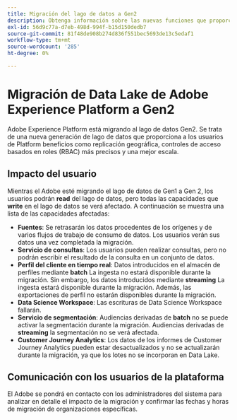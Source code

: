 ```yaml
---
title: Migración del lago de datos a Gen2
description: Obtenga información sobre las nuevas funciones que proporciona la migración de Data Lake a Gen2 en Adobe Experience Platform.
exl-id: 56d9c77a-d7eb-498d-994f-b15d150dedb7
source-git-commit: 81f48de908b274d836f551bec5693de13c5edaf1
workflow-type: tm+mt
source-wordcount: '285'
ht-degree: 0%

---
```


# Migración de Data Lake de Adobe Experience Platform a Gen2

Adobe Experience Platform está migrando al lago de datos Gen2. Se trata de una nueva generación de lago de datos que proporciona a los usuarios de Platform beneficios como replicación geográfica, controles de acceso basados en roles (RBAC) más precisos y una mejor escala.

## Impacto del usuario

Mientras el Adobe esté migrando el lago de datos de Gen1 a Gen 2, los usuarios podrán **read** del lago de datos, pero todas las capacidades que **write** en el lago de datos se verá afectado. A continuación se muestra una lista de las capacidades afectadas:

- **Fuentes**: Se retrasarán los datos procedentes de los orígenes y de varios flujos de trabajo de consumo de datos. Los usuarios verán sus datos una vez completada la migración.
- **Servicio de consultas**: Los usuarios pueden realizar consultas, pero no podrán escribir el resultado de la consulta en un conjunto de datos.
- **Perfil del cliente en tiempo real**: Datos introducidos en el almacén de perfiles mediante **batch** La ingesta no estará disponible durante la migración. Sin embargo, los datos introducidos mediante **streaming** La ingesta estará disponible durante la migración. Además, las exportaciones de perfil no estarán disponibles durante la migración.
- **Data Science Workspace**: Las escrituras de Data Science Workspace fallarán.
- **Servicio de segmentación**: Audiencias derivadas de **batch** no se puede activar la segmentación durante la migración. Audiencias derivadas de **streaming** la segmentación no se verá afectada.
- **Customer Journey Analytics**: Los datos de los informes de Customer Journey Analytics pueden estar desactualizados y no se actualizarán durante la migración, ya que los lotes no se incorporan en Data Lake.

## Comunicación con los usuarios de la plataforma

El Adobe se pondrá en contacto con los administradores del sistema para analizar en detalle el impacto de la migración y confirmar las fechas y horas de migración de organizaciones específicas.
